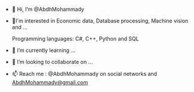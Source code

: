 - 👋 Hi, I’m @AbdhMohammady
- 👀I'm interested in Economic data, Database processing, Machine vision and ...

    Programming languages: C#, C++, Python and SQL
- 🌱 I’m currently learning ...
- 💞️ I’m looking to collaborate on ...
- 📫 Reach me : @AbdhMohammady on social networks and AbdhMohammady@gmail.com

<!---
AbdhMohammady/AbdhMohammady is a ✨ special ✨ repository because its `README.md` (this file) appears on your GitHub profile.
You can click the Preview link to take a look at your changes.
--->
